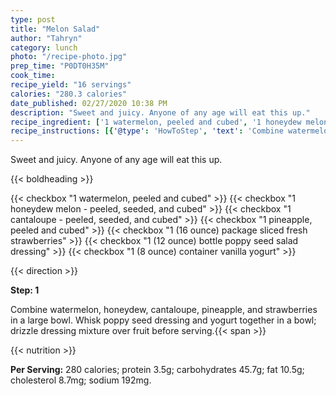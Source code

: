 ```yaml
---
type: post
title: "Melon Salad"
author: "Tahryn"
category: lunch
photo: "/recipe-photo.jpg"
prep_time: "P0DT0H35M"
cook_time: 
recipe_yield: "16 servings"
calories: "280.3 calories"
date_published: 02/27/2020 10:38 PM
description: "Sweet and juicy. Anyone of any age will eat this up."
recipe_ingredient: ['1 watermelon, peeled and cubed', '1 honeydew melon - peeled, seeded, and cubed', '1 cantaloupe - peeled, seeded, and cubed', '1 pineapple, peeled and cubed', '1 (16 ounce) package sliced fresh strawberries', '1 (12 ounce) bottle poppy seed salad dressing', '1 (8 ounce) container vanilla yogurt']
recipe_instructions: [{'@type': 'HowToStep', 'text': 'Combine watermelon, honeydew, cantaloupe, pineapple, and strawberries in a large bowl. Whisk poppy seed dressing and yogurt together in a bowl; drizzle dressing mixture over fruit before serving.\n'}]
---
```


Sweet and juicy. Anyone of any age will eat this up. 

{{< boldheading >}}

{{< checkbox "1  watermelon, peeled and cubed" >}}
{{< checkbox "1  honeydew melon - peeled, seeded, and cubed" >}}
{{< checkbox "1  cantaloupe - peeled, seeded, and cubed" >}}
{{< checkbox "1  pineapple, peeled and cubed" >}}
{{< checkbox "1 (16 ounce) package sliced fresh strawberries" >}}
{{< checkbox "1 (12 ounce) bottle poppy seed salad dressing" >}}
{{< checkbox "1 (8 ounce) container vanilla yogurt" >}}


{{< direction >}}

**Step: 1**

Combine watermelon, honeydew, cantaloupe, pineapple, and strawberries in a large bowl. Whisk poppy seed dressing and yogurt together in a bowl; drizzle dressing mixture over fruit before serving.{{< span >}}

{{< nutrition >}}

**Per Serving:** 280 calories; protein 3.5g; carbohydrates 45.7g; fat 10.5g; cholesterol 8.7mg; sodium 192mg.
